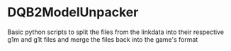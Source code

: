 # DQB2ModelUnpacker
Basic python scripts to split the files from the linkdata into their respective g1m and g1t files and merge the files back into the game's format
